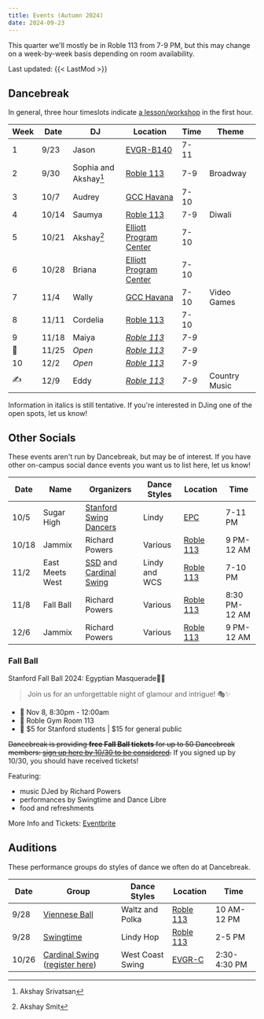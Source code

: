 ```yaml
---
title: Events (Autumn 2024)
date: 2024-09-23
---
```


This quarter we'll mostly be in Roble 113 from 7-9 PM, but this may change on a
week-by-week basis depending on room availability.

<!--more-->

Last updated: {{< LastMod >}}

## Dancebreak

In general, three hour timeslots indicate [a lesson/workshop](../24aut-workshops)
in the first hour.

| Week | Date  | DJ                    | Location                      | Time  | Theme         |
|------|-------|-----------------------|-------------------------------|-------|---------------|
| 1    | 9/23  | Jason                 | [EVGR-B140][evgr]             | 7-11  |               |
| 2    | 9/30  | Sophia and Akshay[^1] | [Roble 113][roble]            | 7-9   | Broadway      |
| 3    | 10/7  | Audrey                | [GCC Havana][gcc]             | 7-10  |               |
| 4    | 10/14 | Saumya                | [Roble 113][roble]            | 7-9   | Diwali        |
| 5    | 10/21 | Akshay[^2]            | [Elliott Program Center][epc] | 7-10  |               |
| 6    | 10/28 | Briana                | [Elliott Program Center][epc] | 7-10  |               |
| 7    | 11/4  | Wally                 | [GCC Havana][gcc]             | 7-10  | Video Games   |
| 8    | 11/11 | Cordelia              | [Roble 113][roble]            | 7-10  |               |
| 9    | 11/18 | Maiya                 | _[Roble 113][roble]_          | _7-9_ |               |
| 🦃   | 11/25 | _Open_                | _[Roble 113][roble]_          | _7-9_ |               |
| 10   | 12/2  | _Open_                | _[Roble 113][roble]_          | _7-9_ |               |
| ✍    | 12/9  | Eddy                  | _[Roble 113][roble]_          | _7-9_ | Country Music |

[^1]: Akshay Srivatsan
[^2]: Akshay Smit

Information in italics is still tentative.  If you're interested in DJing one
of the open spots, let us know!

## Other Socials

These events aren't run by Dancebreak, but may be of interest.  If you have
other on-campus social dance events you want us to list here, let us know!

| Date  | Name            | Organizers                           | Dance Styles  | Location           | Time          |
|-------|-----------------|--------------------------------------|---------------|--------------------|---------------|
| 10/5  | Sugar High      | [Stanford Swing Dancers][ssd]        | Lindy         | [EPC][epc]         | 7-11 PM       |
| 10/18 | Jammix          | Richard Powers                       | Various       | [Roble 113][roble] | 9 PM-12 AM    |
| 11/2  | East Meets West | [SSD][ssd] and [Cardinal Swing][wcs] | Lindy and WCS | [Roble 113][roble] | 7-10 PM       |
| 11/8  | Fall Ball       | Richard Powers                       | Various       | [Roble 113][roble] | 8:30 PM-12 AM |
| 12/6  | Jammix          | Richard Powers                       | Various       | [Roble 113][roble] | 9 PM-12 AM    |

### Fall Ball

Stanford Fall Ball 2024: Egyptian Masquerade🏺🌙
> Join us for an unforgettable night of glamour and intrigue! 🎭✨
* 📆 Nov 8, 8:30pm - 12:00am
* 📍 Roble Gym Room 113
* 🎫 $5 for Stanford students | $15 for general public

~~Dancebreak is providing **free Fall Ball tickets** for up to 50 Dancebreak
members: [sign up here by 10/30 to be
considered](https://stanforduniversity.qualtrics.com/jfe/form/SV_0e36lLd1nGl3c0e).~~
If you signed up by 10/30, you should have received tickets!

Featuring:
* music DJed by Richard Powers
* performances by Swingtime and Dance Libre
* food and refreshments

More Info and Tickets: [Eventbrite](https://fallball24.eventbrite.com)

## Auditions

These performance groups do styles of dance we often do at Dancebreak.

| Date  | Group                                                                        | Dance Styles     | Location           | Time         |
|-------|------------------------------------------------------------------------------|------------------|--------------------|--------------|
| 9/28  | [Viennese Ball][opening]                                                     | Waltz and Polka  | [Roble 113][roble] | 10 AM-12 PM  |
| 9/28  | [Swingtime][swingtime]                                                       | Lindy Hop        | [Roble 113][roble] | 2-5 PM       |
| 10/26 | [Cardinal Swing][wcs] ([register here](https://forms.gle/tZ11Qi6BKgqB6EUm7)) | West Coast Swing | [EVGR-C][evgr]     | 2:30-4:30 PM |


[epc]: /info/locations/#elliott-program-center
[roble]: /info/locations/#roble-gym
[gcc]: /info/locations/#graduate-community-center
[evgr]: /info/locations/#escondido-village-graduate-residences
[ssd]: https://swing.stanford.edu
[wcs]: https://www.facebook.com/cardinalswing/
[opening]: https://vienneseball.stanford.edu/
[swingtime]: https://swingtime.stanford.edu/
